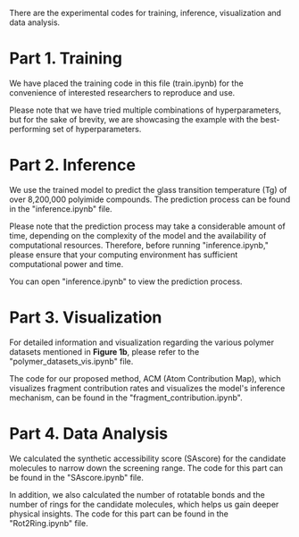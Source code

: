 There are the experimental codes for training, inference, visualization and data analysis.

# Part 1. Training
We have placed the training code in this file (train.ipynb) for the convenience of interested researchers to reproduce and use. 

Please note that we have tried multiple combinations of hyperparameters, but for the sake of brevity, we are showcasing the example with the best-performing set of hyperparameters.


# Part 2. Inference
We use the trained model to predict the glass transition temperature (Tg) of over 8,200,000 polyimide compounds. The prediction process can be found in the "inference.ipynb" file.

Please note that the prediction process may take a considerable amount of time, depending on the complexity of the model and the availability of computational resources. Therefore, before running "inference.ipynb," please ensure that your computing environment has sufficient computational power and time.

You can open "inference.ipynb" to view the prediction process.

# Part 3. Visualization
For detailed information and visualization regarding the various polymer datasets mentioned in **Figure 1b**, please refer to the "polymer_datasets_vis.ipynb" file.

The code for our proposed method, ACM (Atom Contribution Map), which visualizes fragment contribution rates and visualizes the model's inference mechanism, can be found in the "fragment_contribution.ipynb".

# Part 4. Data Analysis
We calculated the synthetic accessibility score (SAscore) for the candidate molecules to narrow down the screening range. The code for this part can be found in the "SAscore.ipynb" file.

In addition, we also calculated the number of rotatable bonds and the number of rings for the candidate molecules, which helps us gain deeper physical insights. The code for this part can be found in the "Rot2Ring.ipynb" file.


